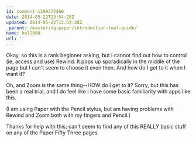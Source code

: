 ```yaml
---
id: comment-1399372360
date: 2014-05-22T13:54:28Z
updated: 2014-05-22T13:54:28Z
_parent: /mastering-paper/introduction-tool-guide/
name: hsl2000
url: ''
---
```


Okay, so this is a rank beginner asking, but I cannot find out how to control
(ie, access and use) Rewind. It pops up sporadically in the middle of the page
but I can't seem to choose it even then. And how do I get to it when I want it?

Oh, and Zoom is the same thing--HOW do I get to it? Sorry, but this has been a
real trial, and I do feel like I have some basic familiarity with apps like
this.

(I am using Paper with the Pencil stylus, but am having problems with Rewind and
Zoom both with my fingers and Pencil.)

Thanks for help with this; can't seem to find any of this REALLY basic stuff on
any of the Paper Fifty Three pages
